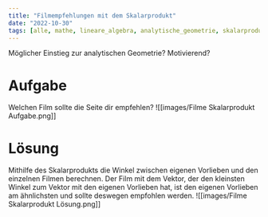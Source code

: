 ```yaml
---
title: "Filmempfehlungen mit dem Skalarprodukt"
date: "2022-10-30"
tags: [alle, mathe, lineare_algebra, analytische_geometrie, skalarprodukt, netflix, film, empfehlung, recommendation, recommender_system, dot_product, vektor, vector, einstieg]
---
```

Möglicher Einstieg zur analytischen Geometrie? Motivierend?

# Aufgabe

Welchen Film sollte die Seite dir empfehlen?
![[images/Filme Skalarprodukt Aufgabe.png]]


# Lösung

Mithilfe des Skalarprodukts die Winkel zwischen eigenen Vorlieben und den einzelnen Filmen berechnen. 
Der Film mit dem Vektor, der den kleinsten Winkel zum Vektor mit den eigenen Vorlieben hat, ist den eigenen Vorlieben am ähnlichsten und sollte deswegen empfohlen werden.
![[images/Filme Skalarprodukt Lösung.png]]

 
